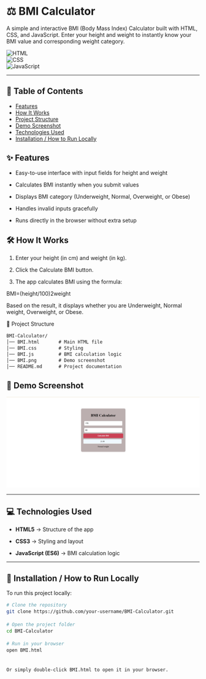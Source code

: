 # ⚖️ BMI Calculator

A simple and interactive BMI (Body Mass Index) Calculator built with HTML, CSS, and JavaScript. Enter your height and weight to instantly know your BMI value and corresponding weight category.

![HTML](https://img.shields.io/badge/HTML-5-orange)  
![CSS](https://img.shields.io/badge/CSS-3-blue)  
![JavaScript](https://img.shields.io/badge/JavaScript-ES6-yellow)  

---

## 📑 Table of Contents  
- [Features](#-features)  
- [How It Works](#-how-it-works)  
- [Project Structure](#-project-structure)  
- [Demo Screenshot](#-demo-screenshot)  
- [Technologies Used](#-technologies-used)  
- [Installation / How to Run Locally](#-installation--how-to-run-locally)  

## ✨ Features

- Easy-to-use interface with input fields for height and weight

- Calculates BMI instantly when you submit values

- Displays BMI category (Underweight, Normal, Overweight, or Obese)

- Handles invalid inputs gracefully

- Runs directly in the browser without extra setup

## 🛠 How It Works

1. Enter your height (in cm) and weight (in kg).

2. Click the Calculate BMI button.

3. The app calculates BMI using the formula:

BMI=(height/100)2weight​


Based on the result, it displays whether you are Underweight, Normal weight, Overweight, or Obese.

📂 Project Structure
```
BMI-Calculator/
│── BMI.html       # Main HTML file
│── BMI.css        # Styling
│── BMI.js         # BMI calculation logic
│── BMI.png        # Demo screenshot
│── README.md      # Project documentation
```
## 📸 Demo Screenshot

![alt text](BMI.png)

---

## 💻 Technologies Used

- **HTML5** → Structure of the app

- **CSS3** → Styling and layout

- **JavaScript (ES6)** → BMI calculation logic

---

## 🚀 Installation / How to Run Locally

To run this project locally:
```bash
# Clone the repository
git clone https://github.com/your-username/BMI-Calculator.git

# Open the project folder
cd BMI-Calculator

# Run in your browser
open BMI.html


Or simply double-click BMI.html to open it in your browser.